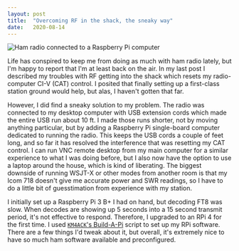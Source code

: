 ```yaml
---
layout: post
title:  "Overcoming RF in the shack, the sneaky way"
date:   2020-08-14
---
```

![Ham radio connected to a Raspberry Pi computer](https://1.bp.blogspot.com/-F7qBed_m_NY/Xzbv2YXIbVI/AAAAAAABwfQ/VvA96kHPb-AyDWsKX9KBvZCS4k_oiF0NQCLcBGAsYHQ/w263-h263/IMG_20200811_083114.jpg)

Life has conspired to keep me from doing as much with ham radio lately, but I'm happy to report that
I'm at least back on the air. In my last post I described my troubles with RF getting into the shack
which resets my radio-computer CI-V (CAT) control. I posited that finally setting up a first-class
station ground would help, but alas, I haven't gotten that far.

However, I did find a sneaky solution to my problem. The radio was connected to my desktop computer
with USB extension cords which made the entire USB run about 10 ft. I made those runs shorter, not
by moving anything particular, but by adding a Raspberry Pi single-board computer dedicated to
running the radio. This keeps the USB cords a couple of feet long, and so far it has resolved the
interference that was resetting my CAT control. I can run VNC remote desktop from my main computer
for a similar experience to what I was doing before, but I also now have the option to use a laptop
around the house, which is kind of liberating. The biggest downside of running WSJT-X or other modes
from another room is that my Icom 718 doesn't give me accurate power and SWR readings, so I have to
do a little bit of guesstimation from experience with my station.

I initially set up a Raspberry Pi 3 B+ I had on hand, but decoding FT8 was slow. When decodes are
showing up 5 seconds into a 15 second transmit period, it's not effective to respond. Therefore, I
upgraded to an RPi 4 for the first time. I used
[`KM4ACK`'s Build-A-Pi](https://github.com/km4ack/pi-build) script to set up my RPi software. There
are a few things I'd tweak about it, but overall, it's extremely nice to have so much ham software
available and preconfigured.

